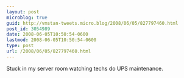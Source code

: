 ```yaml
---
layout: post
microblog: true
guid: http://vmstan-tweets.micro.blog/2008/06/05/827797460.html
post_id: 3054989
date: 2008-06-05T10:50:54-0600
lastmod: 2008-06-05T10:50:54-0600
type: post
url: /2008/06/05/827797460.html
---
```

Stuck in my server room watching techs do UPS maintenance.
